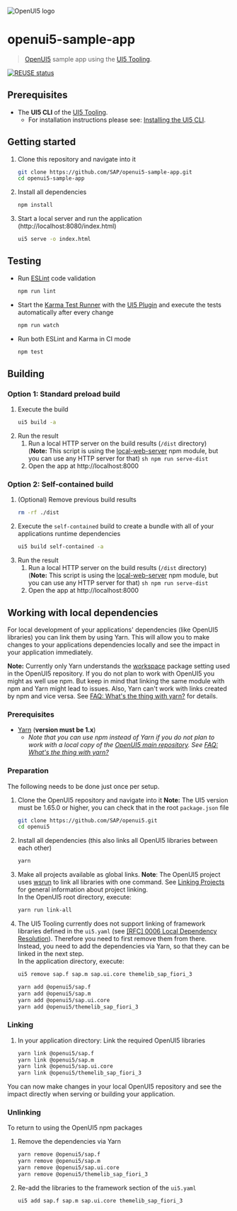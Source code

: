 ![OpenUI5 logo](http://openui5.org/images/OpenUI5_new_big_side.png)

# openui5-sample-app

> [OpenUI5](https://github.com/SAP/openui5) sample app using the [UI5 Tooling](https://github.com/SAP/ui5-tooling).

[![REUSE status](https://api.reuse.software/badge/github.com/SAP/openui5-sample-app)](https://api.reuse.software/info/github.com/SAP/openui5-sample-app)

## Prerequisites

- The **UI5 CLI** of the [UI5 Tooling](https://github.com/SAP/ui5-tooling#installing-the-ui5-cli).
  - For installation instructions please see: [Installing the UI5 CLI](https://github.com/SAP/ui5-tooling#installing-the-ui5-cli).

## Getting started

1. Clone this repository and navigate into it
   ```sh
   git clone https://github.com/SAP/openui5-sample-app.git
   cd openui5-sample-app
   ```
1. Install all dependencies

   ```sh
   npm install
   ```

1. Start a local server and run the application (http://localhost:8080/index.html)
   ```sh
   ui5 serve -o index.html
   ```

## Testing

- Run [ESLint](https://eslint.org/) code validation
  ```sh
  npm run lint
  ```
- Start the [Karma Test Runner](https://karma-runner.github.io/latest/index.html) with the [UI5 Plugin](https://github.com/SAP/karma-ui5) and execute the tests automatically after every change
  ```sh
  npm run watch
  ```
- Run both ESLint and Karma in CI mode
  ```sh
  npm test
  ```

## Building

### Option 1: Standard preload build

1. Execute the build
   ```sh
   ui5 build -a
   ```
1. Run the result
   1. Run a local HTTP server on the build results (`/dist` directory)  
      (**Note:** This script is using the [local-web-server](https://www.npmjs.com/package/local-web-server) npm module, but you can use any HTTP server for that)
      `sh npm run serve-dist `
   1. Open the app at http://localhost:8000

### Option 2: Self-contained build

1. (Optional) Remove previous build results
   ```sh
   rm -rf ./dist
   ```
1. Execute the `self-contained` build to create a bundle with all of your applications runtime dependencies
   ```sh
   ui5 build self-contained -a
   ```
1. Run the result
   1. Run a local HTTP server on the build results (`/dist` directory)  
      (**Note:** This script is using the [local-web-server](https://www.npmjs.com/package/local-web-server) npm module, but you can use any HTTP server for that)
      `sh npm run serve-dist `
   1. Open the app at http://localhost:8000

## Working with local dependencies

For local development of your applications' dependencies (like OpenUI5 libraries) you can link them by using Yarn. This will allow you to make changes to your applications dependencies locally and see the impact in your application immediately.

**Note:** Currently only Yarn understands the [workspace](https://yarnpkg.com/lang/en/docs/workspaces/) package setting used in the OpenUI5 repository. If you do not plan to work with OpenUI5 you might as well use npm. But keep in mind that linking the same module with npm and Yarn might lead to issues. Also, Yarn can't work with links created by npm and vice versa. See [FAQ: What's the thing with yarn?](https://sap.github.io/ui5-tooling/pages/FAQ/#whats-the-thing-with-yarn) for details.

### Prerequisites

- [Yarn](https://yarnpkg.com/en/docs/install) (**version must be 1.x**)
  - _Note that you can use npm instead of Yarn if you do not plan to work with a local copy of the [OpenUI5 main repository](https://github.com/SAP/openui5). See [FAQ: What's the thing with yarn?](https://github.com/SAP/ui5-tooling#whats-the-thing-with-yarn)_

### Preparation

The following needs to be done just once per setup.

1. Clone the OpenUI5 repository and navigate into it
   **Note:** The UI5 version must be 1.65.0 or higher, you can check that in the root `package.json` file
   ```sh
   git clone https://github.com/SAP/openui5.git
   cd openui5
   ```
1. Install all dependencies (this also links all OpenUI5 libraries between each other)
   ```sh
   yarn
   ```
1. Make all projects available as global links. **Note**: The OpenUI5 project uses [wsrun](https://github.com/whoeverest/wsrun) to link all libraries with one command. See [Linking Projects](https://sap.github.io/ui5-tooling/pages/Overview/#linking-projects) for general information about project linking.  
   In the OpenUI5 root directory, execute:
   ```sh
   yarn run link-all
   ```
1. The UI5 Tooling currently does not support linking of framework libraries defined in the `ui5.yaml` (see [[RFC] 0006 Local Dependency Resolution](https://github.com/SAP/ui5-tooling/pull/157)). Therefore you need to first remove them from there. Instead, you need to add the dependencies via Yarn, so that they can be linked in the next step.  
   In the application directory, execute:
   ```sh
   ui5 remove sap.f sap.m sap.ui.core themelib_sap_fiori_3
   ```
   ```sh
   yarn add @openui5/sap.f
   yarn add @openui5/sap.m
   yarn add @openui5/sap.ui.core
   yarn add @openui5/themelib_sap_fiori_3
   ```

### Linking

1. In your application directory: Link the required OpenUI5 libraries
   ```sh
   yarn link @openui5/sap.f
   yarn link @openui5/sap.m
   yarn link @openui5/sap.ui.core
   yarn link @openui5/themelib_sap_fiori_3
   ```

You can now make changes in your local OpenUI5 repository and see the impact directly when serving or building your application.

### Unlinking

To return to using the OpenUI5 npm packages

1. Remove the dependencies via Yarn
   ```sh
   yarn remove @openui5/sap.f
   yarn remove @openui5/sap.m
   yarn remove @openui5/sap.ui.core
   yarn remove @openui5/themelib_sap_fiori_3
   ```
2. Re-add the libraries to the framework section of the `ui5.yaml`
   ```sh
   ui5 add sap.f sap.m sap.ui.core themelib_sap_fiori_3
   ```
